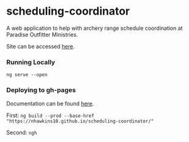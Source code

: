 # scheduling-coordinator

A web application to help with archery range schedule coordination at Paradise Outfitter Ministries.

Site can be accessed [here](https://nhawkins10.github.io/archery-scheduling/).

### Running Locally
`ng serve --open `

### Deploying to gh-pages
Documentation can be found [here](https://www.npmjs.com/package/angular-cli-ghpages).

First: ` ng build --prod --base-href "https://nhawkins10.github.io/scheduling-coordinator/" `

Second: `ngh`
